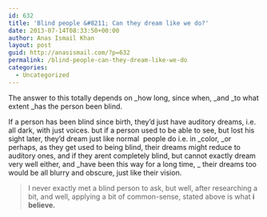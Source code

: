 ```yaml
---
id: 632
title: 'Blind people &#8211; Can they dream like we do?'
date: 2013-07-14T08:33:50+00:00
author: Anas Ismail Khan
layout: post
guid: http://anasismail.com/?p=632
permalink: /blind-people-can-they-dream-like-we-do
categories:
  - Uncategorized
---
```

The answer to this totally depends on _how long, since when, _and _to what extent _has the person been blind.

If a person has been blind since birth, they&#8217;d just have auditory dreams, i.e. all dark, with just voices. but if a person used to be able to see, but lost his sight later, they&#8217;d dream just like normal  people do i.e. in _color, _or perhaps, as they get used to being blind, their dreams might reduce to auditory ones, and if they arent completely blind, but cannot exactly dream very well either, and _have been this way for a long time, _ their dreams too would be all blurry and obscure, just like their vision.

> I never exactly met a blind person to ask, but well, after researching a bit, and well, applying a bit of common-sense, stated above is what **i believe.**